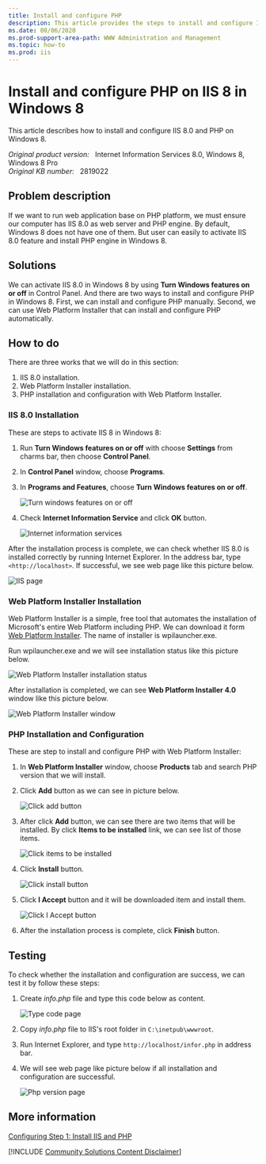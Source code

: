 ```yaml
---
title: Install and configure PHP
description: This article provides the steps to install and configure IIS 8 and PHP on Windows 8.
ms.date: 08/06/2020
ms.prod-support-area-path: WWW Administration and Management
ms.topic: how-to
ms.prod: iis
---
```

# Install and configure PHP on IIS 8 in Windows 8

This article describes how to install and configure IIS 8.0 and PHP on Windows 8.

_Original product version:_ &nbsp; Internet Information Services 8.0, Windows 8, Windows 8 Pro  
_Original KB number:_ &nbsp; 2819022

## Problem description

If we want to run web application base on PHP platform, we must ensure our computer has IIS 8.0 as web server and PHP engine. By default, Windows 8 does not have one of them. But user can easily to activate IIS 8.0 feature and install PHP engine in Windows 8.

## Solutions

We can activate IIS 8.0 in Windows 8 by using **Turn Windows features on or off** in Control Panel. And there are two ways to install and configure PHP in Windows 8. First, we can install and configure PHP manually. Second, we can use Web Platform Installer that can install and configure PHP automatically.

## How to do

There are three works that we will do in this section:

1. IIS 8.0 installation.
2. Web Platform Installer installation.
3. PHP installation and configuration with Web Platform Installer.

### IIS 8.0 Installation

These are steps to activate IIS 8 in Windows 8:

1. Run **Turn Windows features on or off** with choose **Settings** from charms bar, then choose **Control Panel**.
2. In **Control Panel** window, choose **Programs**.
3. In **Programs and Features**, choose **Turn Windows features on or off**.

    ![Turn windows features on or off](./media/install-configure-php/turn-windows-features-on-or-off.jpg)

4. Check **Internet Information Service** and click **OK** button.

    ![Internet information services](./media/install-configure-php/internet-information-services.jpg)

After the installation process is complete, we can check whether IIS 8.0 is installed correctly by running Internet Explorer. In the address bar, type `<http://localhost>`. If successful, we see web page like this picture below.

![IIS page](./media/install-configure-php/iis-page.jpg)

### Web Platform Installer Installation  

 Web Platform Installer is a simple, free tool that automates the installation of Microsoft's entire Web Platform including PHP. We can download it form [Web Platform Installer](https://www.microsoft.com/web/downloads/platform.aspx). The name of installer is wpilauncher.exe.

Run wpilauncher.exe and we will see installation status like this picture below.

![Web Platform Installer installation status](./media/install-configure-php/web-platform-installer-installation-status.jpg)

After installation is completed, we can see **Web Platform Installer 4.0** window like this picture below.

![Web Platform Installer window](./media/install-configure-php/web-platform-installer-window.jpg)

### PHP Installation and Configuration  

These are step to install and configure PHP with Web Platform Installer:

1. In **Web Platform Installer** window, choose **Products** tab and search PHP version that we will install.
2. Click **Add** button as we can see in picture below.

    ![Click add button](./media/install-configure-php/click-add-button.jpg)

3. After click **Add** button, we can see there are two items that will be installed. By click **Items to be installed** link, we can see list of those items.

    ![Click items to be installed](./media/install-configure-php/click-items-to-be-installed.jpg)

4. Click **Install** button.

    ![Click install button](./media/install-configure-php/click-install-button.jpg)

5. Click **I Accept** button and it will be downloaded item and install them.

    ![Click I Accept button](./media/install-configure-php/click-i-accept-button.jpg)

6. After the installation process is complete, click **Finish** button.

## Testing

To check whether the installation and configuration are success, we can test it by follow these steps:

1. Create *info.php* file and type this code below as content.

    ![Type code page](./media/install-configure-php/type-code-page.JPG)

2. Copy *info.php* file to IIS's root folder in `C:\inetpub\wwwroot`.
3. Run Internet Explorer, and type `http://localhost/infor.php` in address bar.
4. We will see web page like picture below if all installation and configuration are successful.

    ![Php version page](./media/install-configure-php/php-version-page.jpg)

## More information

[Configuring Step 1: Install IIS and PHP](/iis/application-frameworks/scenario-build-a-php-website-on-iis/configuring-step-1-install-iis-and-php)

[!INCLUDE [Community Solutions Content Disclaimer](../../includes/community-solutions-content-disclaimer.md)]
